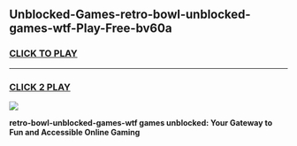 
## Unblocked-Games-retro-bowl-unblocked-games-wtf-Play-Free-bv60a
<h3>
<a href="https://premium76.site?title=retro-bowl-unblocked-games-wtf&ref=23A">CLICK TO PLAY</a></h3>
<hr>

<h3>
<a href="https://premium76.site?title=retro-bowl-unblocked-games-wtf&ref=23A">CLICK 2 PLAY</a>
  
</h3>

<a href="https://premium76.site?title=retro-bowl-unblocked-games-wtf&ref=23A"><img src="https://clearcache.store/games.png"></a>


**retro-bowl-unblocked-games-wtf games unblocked: Your Gateway to Fun and Accessible Online Gaming**

